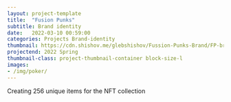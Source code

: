 ```yaml
---
layout: project-template
title:  "Fusion Punks"
subtitle: Brand identity
date:   2022-03-10 00:59:00
categories: Projects Brand-identity
thumbnail: https://cdn.shishov.me/glebshishov/Fussion-Punks-Brand/FP-brand-thumbnail.jpg
projectend: 2022 Spring
thumbnail-class: project-thumbnail-container block-size-l
images:
- /img/poker/
---
```


Creating 256 unique items for the NFT collection